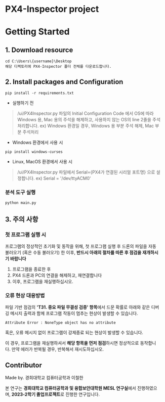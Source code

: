 # PX4-Inspector project

# Getting Started
## 1. Download resource

```commandline
cd C:\Users\{username}\Desktop
해당 디렉토리에 PX4-Inspector 폴더 전체를 다운로드합니다.
```

## 2. Install packages and Configuration

```
pip install -r requirements.txt
```

* 실행하기 전
> /ui/PX4Inspector.py 파일의 Initial Configuration Code 에서 OS에 따라 Windows 용, Mac 용의 주석을 해제하고, 사용하지 않는 OS의 line 2줄을 주석처리합니다.
> ex) Windows 환경일 경우, Windows 용 부분 주석 해제, Mac 부분 주석처리

* Windows 환경에서 사용 시
```
pip install windows-curses
```

* Linux, MacOS 환경에서 사용 시
> /ui/PX4Inspector.py 파일에서 Serial={PX4가 연결된 시리얼 포트명} 으로 설정합니다. 
> ex) Serial = '/dev/ttyACM0'

### 분석 도구 실행

```
python main.py
```

## 3. 주의 사항

### 첫 프로그램 실행 시

프로그램의 정상적인 초기화 및 동작을 위해, 첫 프로그램 실행 후 드론의 파일을 자동 불러오기 (혹은 수동 불러오기) 한 이후, **반드시 아래의 절차를 따른 후 점검을 재개하시기 바랍니다**

1. 프로그램을 종료한 후
2. PX4 드론과 PC의 연결을 해제하고, 재연결합니다
3. 이후, 프로그램을 재실행하십시오.

### 오류 현상 대응방법

파일 기반 점검의 **'T31. 중요 파일 무결성 검증' 항목**에서 드문 확률로 아래와 같은 디버깅 메시지 출력과 함께 프로그램 작동이 멈추는 현상이 발생할 수 있습니다. 

```
Attribute Error : NoneType object has no attribute
```

혹은, 오류 메시지 없이 프로그램이 강제종료 되는 현상이 발생할 수 있습니다.

이 경우, 프로그램을 재실행하셔서 **해당 항목을 먼저 점검**하시면 정상적으로 동작합니다. 만약 에러가 반복될 경우, 반복해서 재시도하십시오.

## Contributor

Made by. 경희대학교 컴퓨터공학과 이철한

본 연구는 **경희대학교 컴퓨터공학과 및 융합보안대학원 MESL 연구실**에서 진행하였으며, **2023-2학기 졸업프로젝트**로 진행한 연구입니다.
